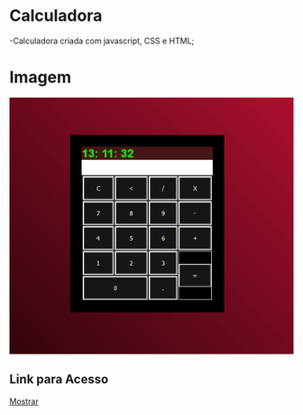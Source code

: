 ## <h1>Calculadora</h1>
 -Calculadora criada com javascript, CSS e HTML;

## <h1>Imagem</h1>
<img src="img/imgCal.PNG">

## Link para Acesso
<a href="https://jailsonaraujo.github.io/Calculadora/">Mostrar</a>